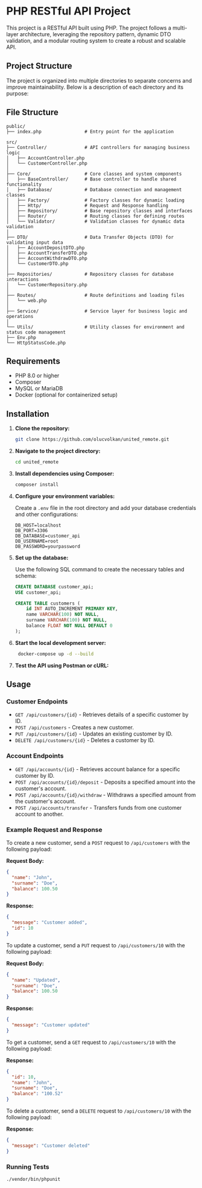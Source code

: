 # PHP RESTful API Project

This project is a RESTful API built using PHP. The project follows a multi-layer architecture, leveraging the repository pattern, dynamic DTO validation, and a modular routing system to create a robust and scalable API.

## Project Structure

The project is organized into multiple directories to separate concerns and improve maintainability. Below is a description of each directory and its purpose:

## File Structure

```
public/
├── index.php                # Entry point for the application

src/
├── Controller/              # API controllers for managing business logic
│   ├── AccountController.php
│   └── CustomerController.php
│
├── Core/                    # Core classes and system components
│   ├── BaseController/      # Base controller to handle shared functionality
│   ├── Database/            # Database connection and management classes
│   ├── Factory/             # Factory classes for dynamic loading
│   ├── Http/                # Request and Response handling
│   ├── Repository/          # Base repository classes and interfaces
│   ├── Router/              # Routing classes for defining routes
│   └── Validator/           # Validation classes for dynamic data validation
│
├── DTO/                     # Data Transfer Objects (DTO) for validating input data
│   ├── AccountDepositDTO.php
│   ├── AccountTransferDTO.php
│   ├── AccountWithdrawDTO.php
│   └── CustomerDTO.php
│
├── Repositories/            # Repository classes for database interactions
│   └── CustomerRepository.php
│
├── Routes/                  # Route definitions and loading files
│   └── web.php
│
├── Service/                 # Service layer for business logic and operations
│
└── Utils/                   # Utility classes for environment and status code management
├── Env.php
└── HttpStatusCode.php
```

## Requirements

- PHP 8.0 or higher
- Composer
- MySQL or MariaDB
- Docker (optional for containerized setup)

## Installation

1. **Clone the repository:**

    ```bash
    git clone https://github.com/olucvolkan/united_remote.git
    ```

2. **Navigate to the project directory:**

    ```bash
    cd united_remote
    ```

3. **Install dependencies using Composer:**

    ```bash
    composer install
    ```

4. **Configure your environment variables:**

   Create a `.env` file in the root directory and add your database credentials and other configurations:

    ```
    DB_HOST=localhost
    DB_PORT=3306
    DB_DATABASE=customer_api
    DB_USERNAME=root
    DB_PASSWORD=yourpassword
    ```

5. **Set up the database:**

   Use the following SQL command to create the necessary tables and schema:

    ```sql
    CREATE DATABASE customer_api;
    USE customer_api;

    CREATE TABLE customers (
        id INT AUTO_INCREMENT PRIMARY KEY,
        name VARCHAR(100) NOT NULL,
        surname VARCHAR(100) NOT NULL,
        balance FLOAT NOT NULL DEFAULT 0
    );
    ```

6. **Start the local development server:**

    ```bash
     docker-compose up -d --build 
    ```

7. **Test the API using Postman or cURL:**

## Usage

### Customer Endpoints

- `GET /api/customers/{id}` - Retrieves details of a specific customer by ID.
- `POST /api/customers` - Creates a new customer.
- `PUT /api/customers/{id}` - Updates an existing customer by ID.
- `DELETE /api/customers/{id}` - Deletes a customer by ID.

### Account Endpoints

- `GET /api/accounts/{id}` - Retrieves account balance for a specific customer by ID.
- `POST /api/accounts/{id}/deposit` - Deposits a specified amount into the customer's account.
- `POST /api/accounts/{id}/withdraw` - Withdraws a specified amount from the customer's account.
- `POST /api/accounts/transfer` - Transfers funds from one customer account to another.

### Example Request and Response

To create a new customer, send a `POST` request to `/api/customers` with the following payload:

**Request Body:**

```json
{
  "name": "John",
  "surname": "Doe",
  "balance": 100.50
}
```
**Response:**
```json
{
  "message": "Customer added",
  "id": 10
}
```


To update a customer, send a `PUT` request to `/api/customers/10` with the following payload:

**Request Body:**

```json
{
  "name": "Updated",
  "surname": "Doe",
  "balance": 100.50
}
```
**Response:**
```json
{
  "message": "Customer updated"
}
```


To get a customer, send a `GET` request to `/api/customers/10` with the following payload:

**Response:**
```json
{
  "id": 10,
  "name": "John",
  "surname": "Doe",
  "balance": "100.52"
}
```


To delete a customer, send a `DELETE` request to `/api/customers/10` with the following payload:

**Response:**
```json
{
  "message": "Customer deleted"
}
```


### Running Tests

```
./vendor/bin/phpunit
```

